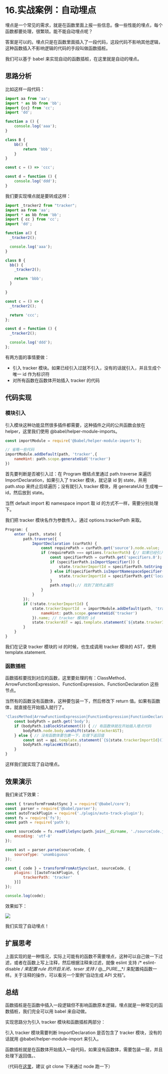 # 16.实战案例：自动埋点

埋点是一个常见的需求，就是在函数里面上报一些信息。像一些性能的埋点，每个函数都要处理，很繁琐。能不能自动埋点呢？

答案是可以的。埋点只是在函数里面插入了一段代码，这段代码不影响其他逻辑，这种函数插入不影响逻辑的代码的手段叫做函数插桩。

我们可以基于 babel 来实现自动的函数插桩，在这里就是自动的埋点。

## 思路分析

比如这样一段代码：

```javascript
import aa from 'aa';
import * as bb from 'bb';
import {cc} from 'cc';
import 'dd';

function a () {
    console.log('aaa');
}

class B {
    bb() {
        return 'bbb';
    }
}

const c = () => 'ccc';

const d = function () {
    console.log('ddd');
}
```

我们要实现埋点就是要转成这样：
```javascript
import _tracker2 from "tracker";
import aa from 'aa';
import * as bb from 'bb';
import { cc } from 'cc';
import 'dd';

function a() {
  _tracker2();

  console.log('aaa');
}

class B {
  bb() {
    _tracker2();

    return 'bbb';
  }

}

const c = () => {
  _tracker2();

  return 'ccc';
};

const d = function () {
  _tracker2();

  console.log('ddd');
};
```

有两方面的事情要做：

- 引入 tracker 模块。如果已经引入过就不引入，没有的话就引入，并且生成个唯一 id 作为标识符
- 对所有函数在函数体开始插入 tracker 的代码

## 代码实现

### 模块引入

引入模块这种功能显然很多插件都需要，这种插件之间的公共函数会放在 helper，这里我们使用 @babel/helper-module-imports。

```javascript
const importModule = require('@babel/helper-module-imports');

// 省略一些代码
importModule.addDefault(path, 'tracker',{
    nameHint: path.scope.generateUid('tracker')
})
```

首先要判断是否被引入过：在 Program 根结点里通过 path.traverse 来遍历 ImportDeclaration，如果引入了 tracker 模块，就记录 id 到 state，并用 path.stop 来终止后续遍历；没有就引入 tracker 模块，用 generateUid 生成唯一 id，然后放到 state。

当然 default import 和 namespace import 取 id 的方式不一样，需要分别处理下。

我们把 tracker 模块名作为参数传入，通过 options.trackerPath 来取。
```javascript
Program: {
    enter (path, state) {
        path.traverse({
            ImportDeclaration (curPath) {
                const requirePath = curPath.get('source').node.value;
                if (requirePath === options.trackerPath) {// 如果已经引入了
                    const specifierPath = curPath.get('specifiers.0');
                    if (specifierPath.isImportSpecifier()) { 
                        state.trackerImportId = specifierPath.toString();
                    } else if(specifierPath.isImportNamespaceSpecifier()) {
                        state.trackerImportId = specifierPath.get('local').toString();// tracker 模块的 id
                    }
                    path.stop();// 找到了就终止遍历
                }
            }
        });
        if (!state.trackerImportId) {
            state.trackerImportId  = importModule.addDefault(path, 'tracker',{
                nameHint: path.scope.generateUid('tracker')
            }).name; // tracker 模块的 id
            state.trackerAST = api.template.statement(`${state.trackerImportId}()`)();// 埋点代码的 AST
        }
    }
}
```

我们在记录 tracker 模块的 id 的时候，也生成调用 tracker 模块的 AST，使用 template.statement.

### 函数插桩

函数插桩要找到对应的函数，这里要处理的有：ClassMethod、ArrowFunctionExpression、FunctionExpression、FunctionDeclaration 这些节点。

当然有的函数没有函数体，这种要包装一下，然后修改下 return 值。如果有函数体，就直接在开始插入就行了。

```javascript
'ClassMethod|ArrowFunctionExpression|FunctionExpression|FunctionDeclaration'(path, state) {
    const bodyPath = path.get('body');
    if (bodyPath.isBlockStatement()) { // 有函数体就在开始插入埋点代码
        bodyPath.node.body.unshift(state.trackerAST);
    } else { // 没有函数体要包裹一下，处理下返回值
        const ast = api.template.statement(`{${state.trackerImportId}();return PREV_BODY;}`)({PREV_BODY: bodyPath.node});
        bodyPath.replaceWith(ast);
    }
}
```

这样我们就实现了自动埋点。

## 效果演示

我们来试下效果：
```javascript
const { transformFromAstSync } = require('@babel/core');
const  parser = require('@babel/parser');
const autoTrackPlugin = require('./plugin/auto-track-plugin');
const fs = require('fs');
const path = require('path');

const sourceCode = fs.readFileSync(path.join(__dirname, './sourceCode.js'), {
    encoding: 'utf-8'
});

const ast = parser.parse(sourceCode, {
    sourceType: 'unambiguous'
});

const { code } = transformFromAstSync(ast, sourceCode, {
    plugins: [[autoTrackPlugin, {
        trackerPath: 'tracker'
    }]]
});

console.log(code);
```

效果如下：

![](./images/d83dfc34ff0611fb4bac01eb87627c12.png )

我们实现了自动埋点！

## 扩展思考
上面实现的是一种情况，实际上可能有的函数不需要埋点，这种可以自己做一下过滤，或者在函数上写上注释，然后根据注释来过滤，就像 eslint 支持 /* eslint-disable */ 来配置 rule 的开启关闭，teser 支持 /* @\_\_PURE\_\_*/ 来配置纯函数一样。关于注释的操作，可以看另一个案例“自动生成 API 文档”。

## 总结

函数插桩是在函数中插入一段逻辑但不影响函数原本逻辑，埋点就是一种常见的函数插桩，我们完全可以用 babel 来自动做。

实现思路分为引入 tracker 模块和函数插桩两部分：

引入 tracker 模块需要判断 ImportDeclaration 是否包含了 tracker 模块，没有的话就用 @babel/helper-module-import 来引入。

函数插桩就是在函数体开始插入一段代码，如果没有函数体，需要包装一层，并且处理下返回值。、

（代码在[这里](https://github.com/QuarkGluonPlasma/babel-plugin-exercize)，建议 git clone 下来通过 node 跑一下）
